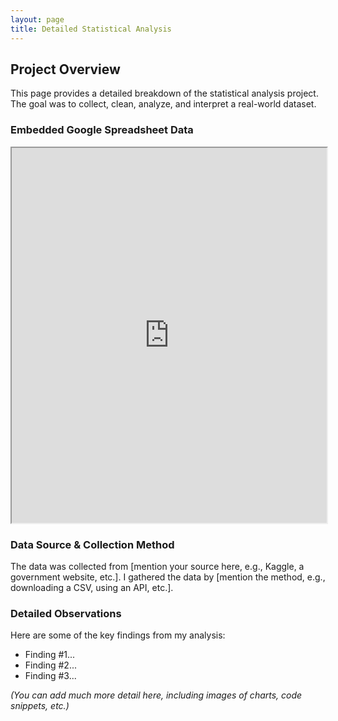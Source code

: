 ```yaml
---
layout: page
title: Detailed Statistical Analysis
---
```


## Project Overview

This page provides a detailed breakdown of the statistical analysis project. The goal was to collect, clean, analyze, and interpret a real-world dataset.

### Embedded Google Spreadsheet Data

  <iframe 
  src="https://docs.google.com/spreadsheets/d/e/2PACX-1vRlvO0dONIOQ7CPztptd-qQ8xMKF4c6z88a8Ku6E_coDJwd_k86V_9trJeUB_MUdi1LzF0c5Z9d7GyP/pubhtml?widget=false&amp;headers=false" 
  width="100%" 
  height="600"></iframe>

### Data Source & Collection Method

The data was collected from [mention your source here, e.g., Kaggle, a government website, etc.]. I gathered the data by [mention the method, e.g., downloading a CSV, using an API, etc.].

### Detailed Observations

Here are some of the key findings from my analysis:

- Finding #1...
- Finding #2...
- Finding #3...

_(You can add much more detail here, including images of charts, code snippets, etc.)_
